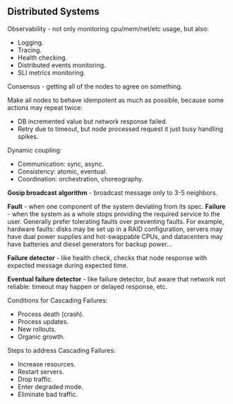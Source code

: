 Distributed Systems
-

Observability - not only monitoring cpu/mem/net/etc usage, but also:
* Logging.
* Tracing.
* Health checking.
* Distributed events monitoring.
* SLI metrics monitoring.

Consensus - getting all of the nodes to agree on something.

Make all nodes to behave idempotent as much as possible,
because some actions may repeat twice:
* DB incremented value but network response failed.
* Retry due to timeout, but node processed request it just busy handling spikes.

Dynamic coupling:
* Communication: sync, async.
* Consistency: atomic, eventual.
* Coordination: orchestration, choreography.

**Gosip broadcast algorithm** - broadcast message only to 3-5 neighbors.

**Fault** - when one component of the system deviating from its spec.
**Failure** - when the system as a whole stops providing the required service to the user.
Generally prefer tolerating faults over preventing faults.
For example, hardware faults:
disks may be set up in a RAID configuration,
servers may have dual power supplies and hot-swappable CPUs,
and datacenters may have batteries and diesel generators for backup power...

**Failure detector** - like health check,
checks that node response with expected message during expected time.

**Eventual failure detector** - like failure detector,
but aware that network not reliable: timeout may happen or delayed response, etc.

Conditions for Cascading Failures:
* Process death (crash).
* Process updates.
* New rollouts.
* Organic growth.

Steps to address Cascading Failures:
* Increase resources.
* Restart servers.
* Drop traffic.
* Enter degraded mode.
* Eliminate bad traffic.
